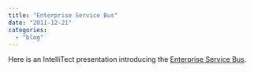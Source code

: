 ```yaml
---
title: "Enterprise Service Bus"
date: "2011-12-21"
categories: 
  - "blog"
---
```


Here is an IntelliTect presentation introducing the [Enterprise Service Bus](/wp-content/uploads/2011/12/Introducing-ESB.pptx).
